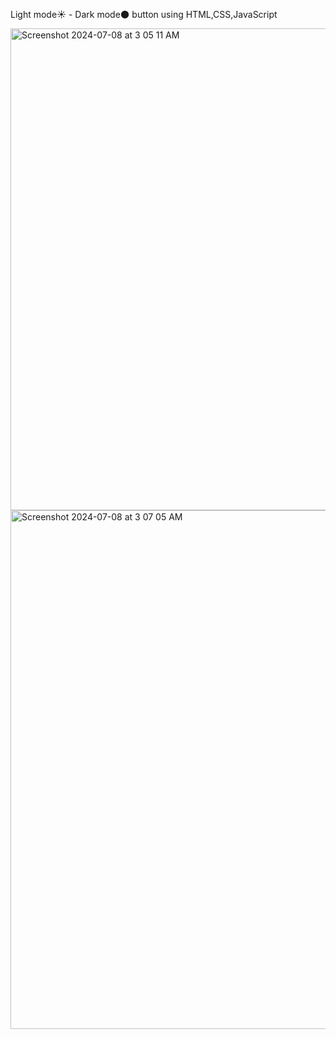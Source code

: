 Light mode☀️ - Dark mode🌑 button using HTML,CSS,JavaScript


<img width="771" alt="Screenshot 2024-07-08 at 3 05 11 AM" src="https://github.com/NiveditaParmarz/Light-Mode-Dark-Mode-button/assets/123835781/752cda40-e289-492b-9273-6b3ee52add01">
<img width="830" alt="Screenshot 2024-07-08 at 3 07 05 AM" src="https://github.com/NiveditaParmarz/Light-Mode-Dark-Mode-button/assets/123835781/aae35d56-d363-425b-8007-35c6df4be854">

